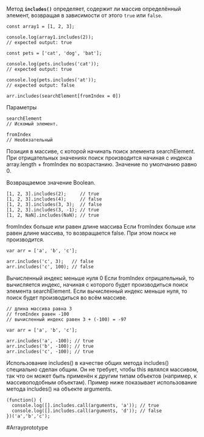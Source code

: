 Метод **`includes()`** определяет, содержит ли массив определённый элемент, возвращая в зависимости от этого `true` или `false`.

```
const array1 = [1, 2, 3];

console.log(array1.includes(2));
// expected output: true

const pets = ['cat', 'dog', 'bat'];

console.log(pets.includes('cat'));
// expected output: true

console.log(pets.includes('at'));
// expected output: false
```

```
arr.includes(searchElement[fromIndex = 0])
```

Параметры

```
searchElement
// Искомый элемент.
```

```
fromIndex 
// Необязательный
```
Позиция в массиве, с которой начинать поиск элемента searchElement. При отрицательных значениях поиск производится начиная с индекса array.length + fromIndex по возрастанию. Значение по умолчанию равно 0.

Возвращаемое значение
Boolean.

```
[1, 2, 3].includes(2);     // true
[1, 2, 3].includes(4);     // false
[1, 2, 3].includes(3, 3);  // false
[1, 2, 3].includes(3, -1); // true
[1, 2, NaN].includes(NaN); // true
```

fromIndex больше или равен длине массива
Если fromIndex больше или равен длине массива, то возвращается false. При этом поиск не производится.
```
var arr = ['a', 'b', 'c'];

arr.includes('c', 3);   // false
arr.includes('c', 100); // false
```

Вычисленный индекс меньше нуля 0
Если fromIndex отрицательный, то вычисляется индекс, начиная с которого будет производиться поиск элемента searchElement. Если вычисленный индекс меньше нуля, то поиск будет производиться во всём массиве.
```
// длина массива равна 3
// fromIndex равен -100
// вычисленный индекс равен 3 + (-100) = -97

var arr = ['a', 'b', 'c'];

arr.includes('a', -100); // true
arr.includes('b', -100); // true
arr.includes('c', -100); // true
```

Использование includes() в качестве общих метода
includes() специально сделан общим. Он не требует, чтобы this являлся массивом, так что он может быть применён к другим типам объектов (например, к массивоподобным объектам). Пример ниже показывает использование метода includes() на объекте arguments.
```
(function() {
  console.log([].includes.call(arguments, 'a')); // true
  console.log([].includes.call(arguments, 'd')); // false
})('a','b','c');
```

#Arrayprototype